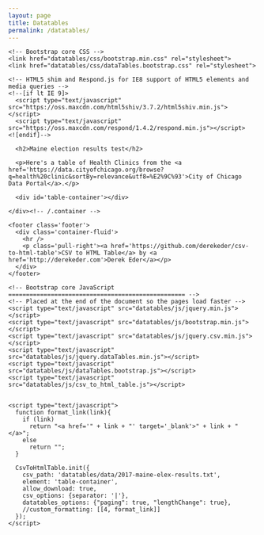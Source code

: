 ```yaml
---
layout: page
title: Datatables
permalink: /datatables/
---
```


<!DOCTYPE html>
<html lang="en">
  <head>
    <meta charset="utf-8">
    <meta http-equiv="X-UA-Compatible" content="IE=edge">
    <meta name="viewport" content="width=device-width, initial-scale=1">
    <!-- The above 3 meta tags *must* come first in the head; any other head content must come *after* these tags -->
    <title>CSV to HTML Table</title>
    <meta name="author" content="Derek Eder">
    <meta content="Display any CSV file as a searchable, filterable, pretty HTML table" />

    <!-- Bootstrap core CSS -->
    <link href="datatables/css/bootstrap.min.css" rel="stylesheet">
    <link href="datatables/css/dataTables.bootstrap.css" rel="stylesheet">

    <!-- HTML5 shim and Respond.js for IE8 support of HTML5 elements and media queries -->
    <!--[if lt IE 9]>
      <script type="text/javascript" src="https://oss.maxcdn.com/html5shiv/3.7.2/html5shiv.min.js"></script>
      <script type="text/javascript" src="https://oss.maxcdn.com/respond/1.4.2/respond.min.js"></script>
    <![endif]-->
  </head>

  <body>
    <div class="container-fluid">

      <h2>Maine election results test</h2>

      <p>Here's a table of Health Clinics from the <a href='https://data.cityofchicago.org/browse?q=health%20clinic&sortBy=relevance&utf8=%E2%9C%93'>City of Chicago Data Portal</a>.</p>
      
      <div id='table-container'></div>

    </div><!-- /.container -->

    <footer class='footer'>
      <div class='container-fluid'>
        <hr />
        <p class='pull-right'><a href='https://github.com/derekeder/csv-to-html-table'>CSV to HTML Table</a> by <a href='http://derekeder.com'>Derek Eder</a></p>
      </div>
    </footer>

    <!-- Bootstrap core JavaScript
    ================================================== -->
    <!-- Placed at the end of the document so the pages load faster -->
    <script type="text/javascript" src="datatables/js/jquery.min.js"></script>
    <script type="text/javascript" src="datatables/js/bootstrap.min.js"></script>
    <script type="text/javascript" src="datatables/js/jquery.csv.min.js"></script>
    <script type="text/javascript" src="datatables/js/jquery.dataTables.min.js"></script>
    <script type="text/javascript" src="datatables/js/dataTables.bootstrap.js"></script>
    <script type="text/javascript" src="datatables/js/csv_to_html_table.js"></script>


    <script type="text/javascript">
      function format_link(link){
        if (link)
          return "<a href='" + link + "' target='_blank'>" + link + "</a>";
        else
          return "";
      }

      CsvToHtmlTable.init({
        csv_path: 'datatables/data/2017-maine-elex-results.txt',
        element: 'table-container', 
        allow_download: true,
        csv_options: {separator: '|'},
        datatables_options: {"paging": true, "lengthChange": true},
        //custom_formatting: [[4, format_link]]
      });
    </script>
  </body>
</html>
